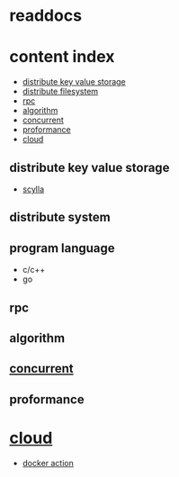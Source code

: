 # readdocs

# content index

* [distribute key value storage](#dkv)
* [distribute filesystem](#dfs)
* [rpc](#rpc)
* [algorithm](#algorithm)
* [concurrent](#concurrent)
* [proformance](#proformance)
* [cloud](#cloud)

<a name="dkv"> </a>

## distribute key value storage

* [scylla](/scylla/docs/compile.md)

<a name="dfs"> </a>

## distribute system

<a name="cpp"> </a>

## program language

* c/c++
* go

<a name="rpc"> </a>

## rpc

<a name="algorithm"> </a>

## algorithm

<a name="concurrent"> </a>

## [concurrent](/concurrent/README.md)

<a name="proformance"> </a>

## proformance

<a name="cloud"> </a>

# [cloud](/cloud/README.md)

* [docker action](/cloud/Docker-inaction.pdf)


